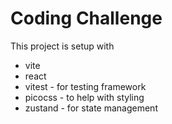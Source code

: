 # Coding Challenge

This project is setup with
- vite
- react
- vitest - for testing framework
- picocss - to help with styling
- zustand - for state management
